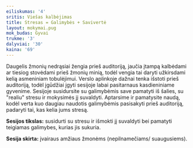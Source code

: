 ```yaml
---
eiliskumas: '4'
sritis: Viešas kalbėjimas
title: Stresas = Galimybės + Savivertė
layout: mokymai.pug
mok_budas: Gyvai
trukme: '3'
dalyviai: '30'
kaina: '69'
---
```

Daugelis žmonių nedrąsiai žengia prieš auditoriją, jaučia įtampą kalbėdami ar tiesiog stovėdami prieš žmonių minią, todėl vengia tai daryti užkirsdami kelią asmeniniam tobulėjimui. Verslo aplinkoje dažnai tenka išstoti prieš auditoriją, todėl įgūdžiai įgyti sesijoje labai pasitarnaus kasdieniniame gyvenime. Sesijoje susidursite su galimybėmis save pamatyti iš šalies, su "realiu" stresu ir mokysimės jį suvaldyti. Aptarsime ir pamatysite naudą, kodėl verta kuo daugiau naudotis galimybėmis pasisakyti prieš auditoriją, padaryti tai, kas kelia jums stresą.

**Sesijos tikslas:** susidurti su stresu ir išmokti jį suvaldyti bei pamatyti teigiamas galimybes, kurias jis sukuria.

**Sesija skirta:** įvairaus amžiaus žmonėms (nepilnamečiams/ suaugusiems).
